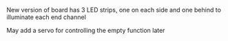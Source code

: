 New version of board has 3 LED strips, one on each side and one behind to illuminate each end channel

May add a servo for controlling the empty function later